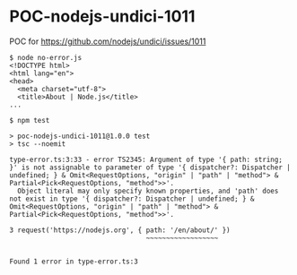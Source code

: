 POC-nodejs-undici-1011
===
POC for https://github.com/nodejs/undici/issues/1011

```
$ node no-error.js
<!DOCTYPE html>
<html lang="en">
<head>
  <meta charset="utf-8">
  <title>About | Node.js</title>
...
```

```
$ npm test

> poc-nodejs-undici-1011@1.0.0 test
> tsc --noemit

type-error.ts:3:33 - error TS2345: Argument of type '{ path: string; }' is not assignable to parameter of type '{ dispatcher?: Dispatcher | undefined; } & Omit<RequestOptions, "origin" | "path" | "method"> & Partial<Pick<RequestOptions, "method">>'.
  Object literal may only specify known properties, and 'path' does not exist in type '{ dispatcher?: Dispatcher | undefined; } & Omit<RequestOptions, "origin" | "path" | "method"> & Partial<Pick<RequestOptions, "method">>'.

3 request('https://nodejs.org', { path: '/en/about/' })
                                  ~~~~~~~~~~~~~~~~~~


Found 1 error in type-error.ts:3
```
